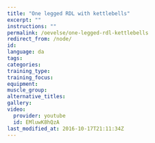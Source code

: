 ```yaml
---
title: "One legged RDL with kettlebells"
excerpt: ""
instructions: ""
permalink: /oevelse/one-legged-rdl-kettlebells
redirect_from: /node/
id: 
language: da
tags:
categories:
training_type: 
training_focus: 
equipment:
muscle_group:
alternative_titles:
gallery:
video:
  provider: youtube
  id: EMluwK8hQzA
last_modified_at: 2016-10-17T21:11:34Z
---
```



